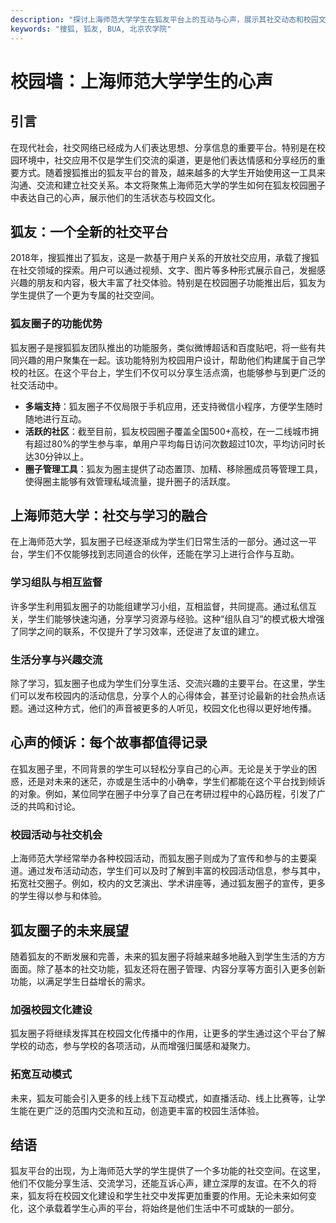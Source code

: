```yaml
---
description: "探讨上海师范大学学生在狐友平台上的互动与心声，展示其社交动态和校园文化。"
keywords: "搜狐, 狐友, BUA, 北京农学院"
---
```

# 校园墙：上海师范大学学生的心声

## 引言

在现代社会，社交网络已经成为人们表达思想、分享信息的重要平台。特别是在校园环境中，社交应用不仅是学生们交流的渠道，更是他们表达情感和分享经历的重要方式。随着搜狐推出的狐友平台的普及，越来越多的大学生开始使用这一工具来沟通、交流和建立社交关系。本文将聚焦上海师范大学的学生如何在狐友校园圈子中表达自己的心声，展示他们的生活状态与校园文化。

## 狐友：一个全新的社交平台

2018年，搜狐推出了狐友，这是一款基于用户关系的开放社交应用，承载了搜狐在社交领域的探索。用户可以通过视频、文字、图片等多种形式展示自己，发掘感兴趣的朋友和内容，极大丰富了社交体验。特别是在校园圈子功能推出后，狐友为学生提供了一个更为专属的社交空间。

### 狐友圈子的功能优势

狐友圈子是搜狐狐友团队推出的功能服务，类似微博超话和百度贴吧，将一些有共同兴趣的用户聚集在一起。该功能特别为校园用户设计，帮助他们构建属于自己学校的社区。在这个平台上，学生们不仅可以分享生活点滴，也能够参与到更广泛的社交活动中。

- **多端支持**：狐友圈子不仅局限于手机应用，还支持微信小程序，方便学生随时随地进行互动。
- **活跃的社区**：截至目前，狐友校园圈子覆盖全国500+高校，在一二线城市拥有超过80%的学生参与率，单用户平均每日访问次数超过10次，平均访问时长达30分钟以上。
- **圈子管理工具**：狐友为圈主提供了动态置顶、加精、移除圈成员等管理工具，使得圈主能够有效管理私域流量，提升圈子的活跃度。

## 上海师范大学：社交与学习的融合

在上海师范大学，狐友圈子已经逐渐成为学生们日常生活的一部分。通过这一平台，学生们不仅能够找到志同道合的伙伴，还能在学习上进行合作与互助。

### 学习组队与相互监督

许多学生利用狐友圈子的功能组建学习小组，互相监督，共同提高。通过私信互关，学生们能够快速沟通，分享学习资源与经验。这种“组队自习”的模式极大增强了同学之间的联系，不仅提升了学习效率，还促进了友谊的建立。

### 生活分享与兴趣交流

除了学习，狐友圈子也成为学生们分享生活、交流兴趣的主要平台。在这里，学生们可以发布校园内的活动信息，分享个人的心得体会，甚至讨论最新的社会热点话题。通过这种方式，他们的声音被更多的人听见，校园文化也得以更好地传播。

## 心声的倾诉：每个故事都值得记录

在狐友圈子里，不同背景的学生可以轻松分享自己的心声。无论是关于学业的困惑，还是对未来的迷茫，亦或是生活中的小确幸，学生们都能在这个平台找到倾诉的对象。例如，某位同学在圈子中分享了自己在考研过程中的心路历程，引发了广泛的共鸣和讨论。

### 校园活动与社交机会

上海师范大学经常举办各种校园活动，而狐友圈子则成为了宣传和参与的主要渠道。通过发布活动动态，学生们可以及时了解到丰富的校园活动信息，参与其中，拓宽社交圈子。例如，校内的文艺演出、学术讲座等，通过狐友圈子的宣传，更多的学生得以参与和体验。

## 狐友圈子的未来展望

随着狐友的不断发展和完善，未来的狐友圈子将越来越多地融入到学生生活的方方面面。除了基本的社交功能，狐友还将在圈子管理、内容分享等方面引入更多创新功能，以满足学生日益增长的需求。

### 加强校园文化建设

狐友圈子将继续发挥其在校园文化传播中的作用，让更多的学生通过这个平台了解学校的动态，参与学校的各项活动，从而增强归属感和凝聚力。

### 拓宽互动模式

未来，狐友可能会引入更多的线上线下互动模式，如直播活动、线上比赛等，让学生能在更广泛的范围内交流和互动，创造更丰富的校园生活体验。

## 结语

狐友平台的出现，为上海师范大学的学生提供了一个多功能的社交空间。在这里，他们不仅能分享生活、交流学习，还能互诉心声，建立深厚的友谊。在不久的将来，狐友将在校园文化建设和学生社交中发挥更加重要的作用。无论未来如何变化，这个承载着学生心声的平台，将始终是他们生活中不可或缺的一部分。
